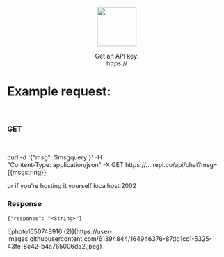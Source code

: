 <p align="center">
<img src="ht" style="height:90px">
<p align="center">
Get an API key:<br>
https://<br>
<h1>Example request:</h1><br>
<h3>GET</h3>
<br>



curl -d '{"msg": $msgquery }' -H <br>"Content-Type: application/json" -X GET https://....repl.co/api/chat?msg={{msgstring}}

or if you're hosting it yourself  localhost:2002

<h3>Response</h3>

```
{"response": "<String>"}
```

 </p>
</p>
![photo1650748916 (2)](https://user-images.githubusercontent.com/61394844/164946376-87dd1cc1-5325-43fe-8c42-b4a765006d52.jpeg)
